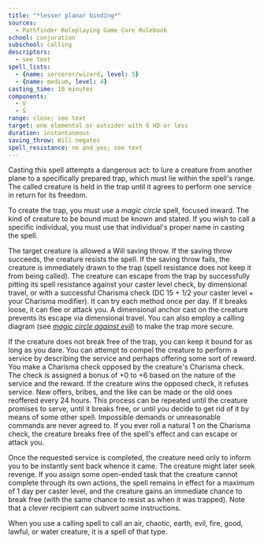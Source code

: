 ```yaml
---
title: "*lesser planar binding*"
sources:
  - Pathfinder Roleplaying Game Core Rulebook
school: conjuration
subschool: calling
descriptors:
  - see text
spell_lists:
  - {name: sorcerer/wizard, level: 5}
  - {name: medium, level: 4}
casting_time: 10 minutes
components:
  - V
  - S
range: close; see text
target: one elemental or outsider with 6 HD or less
duration: instantaneous
saving_throw: Will negates
spell_resistance: no and yes; see text
---
```


Casting this spell attempts a dangerous act: to lure a creature from another plane to a specifically prepared trap, which must lie within the spell's range. The called creature is held in the trap until it agrees to perform one service in return for its freedom.

To create the trap, you must use a *magic circle* spell, focused inward. The kind of creature to be bound must be known and stated. If you wish to call a specific individual, you must use that individual's proper name in casting the spell.

The target creature is allowed a Will saving throw. If the saving throw succeeds, the creature resists the spell. If the saving throw fails, the creature is immediately drawn to the trap (spell resistance does not keep it from being called). The creature can escape from the trap by successfully pitting its spell resistance against your caster level check, by dimensional travel, or with a successful Charisma check (DC 15 + 1/2 your caster level + your Charisma modifier). It can try each method once per day. If it breaks loose, it can flee or attack you. A dimensional anchor cast on the creature prevents its escape via dimensional travel. You can also employ a calling diagram (see [*magic circle against evil*](/spells/magic-circle-against-evil/)) to make the trap more secure.

If the creature does not break free of the trap, you can keep it bound for as long as you dare. You can attempt to compel the creature to perform a service by describing the service and perhaps offering some sort of reward. You make a Charisma check opposed by the creature's Charisma check. The check is assigned a bonus of +0 to +6 based on the nature of the service and the reward. If the creature wins the opposed check, it refuses service. New offers, bribes, and the like can be made or the old ones reoffered every 24 hours. This process can be repeated until the creature promises to serve, until it breaks free, or until you decide to get rid of it by means of some other spell. Impossible demands or unreasonable commands are never agreed to. If you ever roll a natural 1 on the Charisma check, the creature breaks free of the spell's effect and can escape or attack you.

Once the requested service is completed, the creature need only to inform you to be instantly sent back whence it came. The creature might later seek revenge. If you assign some open-ended task that the creature cannot complete through its own actions, the spell remains in effect for a maximum of 1 day per caster level, and the creature gains an immediate chance to break free (with the same chance to resist as when it was trapped). Note that a clever recipient can subvert some instructions.

When you use a calling spell to call an air, chaotic, earth, evil, fire, good, lawful, or water creature, it is a spell of that type.

